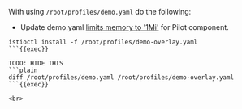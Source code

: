 With using `/root/profiles/demo.yaml` do the following:

- Update demo.yaml [limits memory to '1Mi'](https://istio.io/latest/docs/setup/install/istioctl/#display-the-configuration-of-a-profile) for Pilot component.
```plain
istioctl install -f /root/profiles/demo-overlay.yaml
```{{exec}}

TODO: HIDE THIS
```plain
diff /root/profiles/demo.yaml /root/profiles/demo-overlay.yaml
```{{exec}}

<br>
